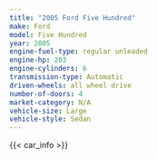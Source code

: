 ```yaml
---
title: "2005 Ford Five Hundred"
make: Ford
model: Five Hundred
year: 2005
engine-fuel-type: regular unleaded
engine-hp: 203
engine-cylinders: 6
transmission-type: Automatic
driven-wheels: all wheel drive
number-of-doors: 4
market-category: N/A
vehicle-size: Large
vehicle-style: Sedan
---
```


{{< car_info >}}
